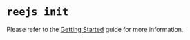 # `reejs init`

Please refer to the [Getting Started](/getting-started/create-project) guide for more information.
